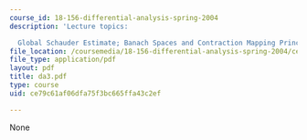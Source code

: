 ```yaml
---
course_id: 18-156-differential-analysis-spring-2004
description: 'Lecture topics:

  Global Schauder Estimate; Banach Spaces and Contraction Mapping Principle'
file_location: /coursemedia/18-156-differential-analysis-spring-2004/ce79c61af06dfa75f3bc665ffa43c2ef_da3.pdf
file_type: application/pdf
layout: pdf
title: da3.pdf
type: course
uid: ce79c61af06dfa75f3bc665ffa43c2ef

---
```

None